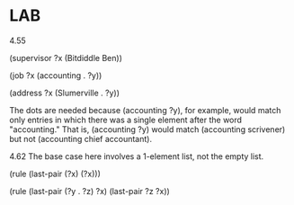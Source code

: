 LAB
===

4.55

(supervisor ?x (Bitdiddle Ben))

(job ?x (accounting . ?y))

(address ?x (Slumerville . ?y))

The dots are needed because (accounting ?y), for example, would match
only entries in which there was a single element after the word "accounting."
That is, (accounting ?y) would match (accounting scrivener) but not
(accounting chief accountant).


4.62
The base case here involves a 1-element list, not the empty list.

(rule (last-pair (?x) (?x)))

(rule (last-pair (?y . ?z) ?x)
      (last-pair ?z ?x))
